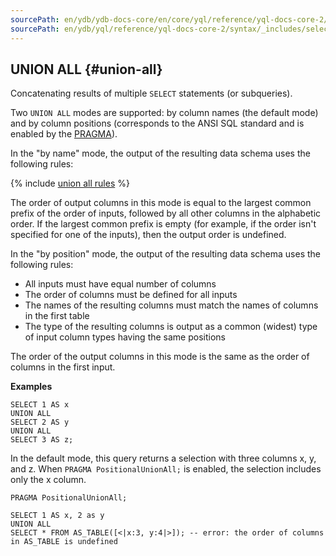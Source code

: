```yaml
---
sourcePath: en/ydb/ydb-docs-core/en/core/yql/reference/yql-docs-core-2/syntax/_includes/select/union_all.md
sourcePath: en/ydb/yql/reference/yql-docs-core-2/syntax/_includes/select/union_all.md
---
```

## UNION ALL {#union-all}

Concatenating results of multiple `SELECT` statements (or subqueries).

Two `UNION ALL` modes are supported: by column names (the default mode) and by column positions (corresponds to the ANSI SQL standard and is enabled by the [PRAGMA](../../pragma.md#positionalunionall)).

In the "by name" mode, the output of the resulting data schema uses the following rules:

{% include [union all rules](union_all_rules.md) %}

The order of output columns in this mode is equal to the largest common prefix of the order of inputs, followed by all other columns in the alphabetic order.
If the largest common prefix is empty (for example, if the order isn't specified for one of the inputs), then the output order is undefined.

In the "by position" mode, the output of the resulting data schema uses the following rules:
* All inputs must have equal number of columns
* The order of columns must be defined for all inputs
* The names of the resulting columns must match the names of columns in the first table
* The type of the resulting columns is output as a common (widest) type of input column types having the same positions

The order of the output columns in this mode is the same as the order of columns in the first input.

**Examples**

``` yql
SELECT 1 AS x
UNION ALL
SELECT 2 AS y
UNION ALL
SELECT 3 AS z;
```

In the default mode, this query returns a selection with three columns x, y, and z. When `PRAGMA PositionalUnionAll;` is enabled, the selection includes only the x column.

``` yql
PRAGMA PositionalUnionAll;

SELECT 1 AS x, 2 as y
UNION ALL
SELECT * FROM AS_TABLE([<|x:3, y:4|>]); -- error: the order of columns in AS_TABLE is undefined
```
